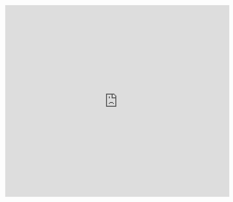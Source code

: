 <html>
 <body>
<iframe src="https://www.youtube.com/embed/wEyJOtSrijI"
width="720" height="615" frameborder="0" allowfullscreen></iframe>
 </body>
</html>


